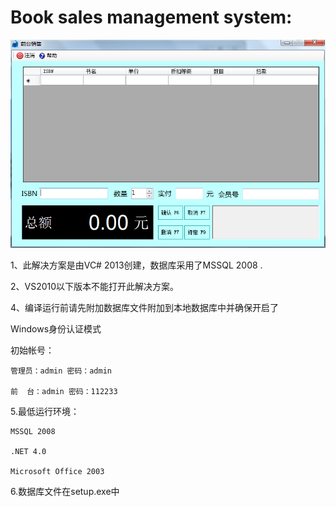 Book sales management system:
====

 

![image](https://github.com/listener/book/blob/master/.book.png)

1、此解决方案是由VC# 2013创建，数据库采用了MSSQL 2008 . 
 
2、VS2010以下版本不能打开此解决方案。
 
4、编译运行前请先附加数据库文件附加到本地数据库中并确保开启了
 
Windows身份认证模式
 
初始帐号：
 
	管理员：admin 密码：admin
 
	前  台：admin 密码：112233
 	
5.最低运行环境：
 
	MSSQL 2008
 	
	.NET 4.0 
 	
	Microsoft Office 2003	
 	
6.数据库文件在setup.exe中
